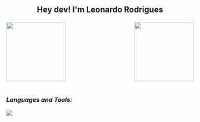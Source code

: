 ## <p align="center"> Hey dev! I'm Leonardo Rodrigues 
<div>
  <img  height="160em" src="https://github-readme-stats.vercel.app/api?username=LeoRodrigues1&show_icons=true&theme=dark&include_all_commits=true&count_private=true"/>
  <img align="right" height="160em" src="https://github-readme-stats.vercel.app/api/top-langs/?username=LeoRodrigues1&layout=compact&langs_count=16&theme=dark"/>
</div>
<br>
<i>
  <h3 align="left">Languages and Tools:</h3>
    <p align="left">
      <img src= "https://skillicons.dev/icons?i=cpp,java,python,mysql&theme=dark"/>
